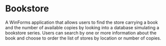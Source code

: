 # Bookstore

A WinForms application that allows users to find the store carrying a book and the number of available copies by looking into a database simulating a bookstore series. Users can search by one or more information about the book and choose to order the list of stores by location or number of copies.
